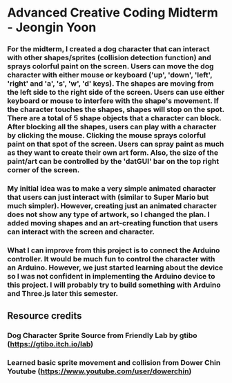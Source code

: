 # Advanced Creative Coding Midterm - Jeongin Yoon

### For the midterm, I created a dog character that can interact with other shapes/sprites (collision detection function) and sprays colorful paint on the screen. Users can move the dog character with either mouse or keyboard ('up', 'down', 'left', 'right' and 'a', 's', 'w', 'd' keys). The shapes are moving from the left side to the right side of the screen. Users can use either keyboard or mouse to interfere with the shape's movement. If the character touches the shapes, shapes will stop on the spot. There are a total of 5 shape objects that a character can block. After blocking all the shapes, users can play with a character by clicking the mouse. Clicking the mouse sprays colorful paint on that spot of the screen. Users can spray paint as much as they want to create their own art form. Also, the size of the paint/art can be controlled by the 'datGUI' bar on the top right corner of the screen.

### My initial idea was to make a very simple animated character that users can just interact with (similar to Super Mario but much simpler). However, creating just an animated character does not show any type of artwork, so I changed the plan. I added moving shapes and an art-creating function that users can interact with the screen and character.

### What I can improve from this project is to connect the Arduino controller. It would be much fun to control the character with an Arduino. However, we just started learning about the device so I was not confident in implementing the Arduino device to this project. I will probably try to build something with Arduino and Three.js later this semester.

## Resource credits
### Dog Character Sprite Source from Friendly Lab by gtibo (https://gtibo.itch.io/lab)
### Learned basic sprite movement and collision from Dower Chin Youtube (https://www.youtube.com/user/dowerchin)
